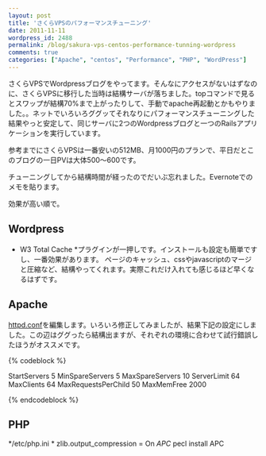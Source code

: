```yaml
---
layout: post
title: 'さくらVPSのパフォーマンスチューニング'
date: 2011-11-11
wordpress_id: 2488
permalink: /blog/sakura-vps-centos-performance-tunning-wordpress
comments: true
categories: ["Apache", "centos", "Performance", "PHP", "WordPress"]
---
```

さくらVPSでWordpressブログをやってます。そんなにアクセスがないはずなのに、さくらVPSに移行した当時は結構サーバが落ちました。topコマンドで見るとスワップが結構70%まで上がったりして、手動でapache再起動とかもやりました。。ネットでいろいろググッてそれなりにパフォーマンスチューニングした結果やっと安定して、同じサーバに2つのWordpressブログと一つのRailsアプリケーションを実行しています。

参考までにさくらVPSは一番安いの512MB、月1000円のプランで、平日だとこのブログの一日PVは大体500〜600です。

チューニングしてから結構時間が経ったのでだいぶ忘れました。Evernoteでのメモを貼ります。

効果が高い順で。

## Wordpress
* W3 Total Cache *プラグインが一押しです。インストールも設定も簡単ですし、一番効果があります。
ページのキャッシュ、cssやjavascriptのマージと圧縮など、結構やってくれます。実際これだけ入れても感じるほど早くなるはずです。

## Apache
[httpd.conf](httpd.conf)を編集します。いろいろ修正してみましたが、結果下記の設定にしました。この辺はググったら結構出ますが、それぞれの環境に合わせて試行錯誤したほうがオススメです。

{% codeblock %}

<IfModule prefork.c>
StartServers       5
MinSpareServers    5
MaxSpareServers   10
ServerLimit      64
MaxClients       64
MaxRequestsPerChild  50
MaxMemFree 2000
</IfModule>

{% endcodeblock %}

## PHP
*/etc/php.ini  *
zlib.output_compression = On
*APC*
pecl install APC
